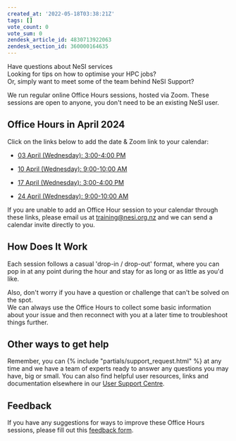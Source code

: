 ```yaml
---
created_at: '2022-05-18T03:38:21Z'
tags: []
vote_count: 0
vote_sum: 0
zendesk_article_id: 4830713922063
zendesk_section_id: 360000164635
---
```


Have questions about NeSI services<br>
Looking for tips on how to optimise your HPC jobs?<br>
Or, simply want to meet some of the team behind NeSI Support?<br>

We run regular online Office Hours sessions, hosted via Zoom. These
sessions are open to anyone, you don't need to be an existing NeSI
user.

## Office Hours in April 2024

Click on the links below to add the date & Zoom link to your calendar:

- [03 April (Wednesday): 3:00-4:00
    PM](https://calendar.google.com/calendar/event?action=TEMPLATE&tmeid=MXNtdHRraWVxMWZpcWlmNXJ2aHIyYWUwa28gY19oZW42cnIwMmV0MzlrYXQyaG11YW1pZG90c0Bn&tmsrc=c_hen6rr02et39kat2hmuamidots%40group.calendar.google.com)

- [10 April (Wednesday): 9:00-10:00
    AM](https://calendar.google.com/calendar/event?action=TEMPLATE&tmeid=M3BtNnJkbHJ2bWtyc3BxZWVtanQ0a2VpN3EgY19oZW42cnIwMmV0MzlrYXQyaG11YW1pZG90c0Bn&tmsrc=c_hen6rr02et39kat2hmuamidots%40group.calendar.google.com)

- [17 April (Wednesday): 3:00-4:00
    PM](https://calendar.google.com/calendar/event?action=TEMPLATE&tmeid=NTdrNjJxMDlhODltZGV1Z3B1dDNmNWE1cWEgY19oZW42cnIwMmV0MzlrYXQyaG11YW1pZG90c0Bn&tmsrc=c_hen6rr02et39kat2hmuamidots%40group.calendar.google.com)

- [24 April (Wednesday): 9:00-10:00
    AM](https://calendar.google.com/calendar/event?action=TEMPLATE&tmeid=MXN0aGx1bjJpbjRicnJpMWZka2Jkc3NjbHIgY19oZW42cnIwMmV0MzlrYXQyaG11YW1pZG90c0Bn&tmsrc=c_hen6rr02et39kat2hmuamidots%40group.calendar.google.com)

If you are unable to add an Office Hour session to your calendar through
these links, please email us at [training@nesi.org.nz](mailto:training@nesi.org.nz) and we can send a
calendar invite directly to you.

## How Does It Work

Each session follows a casual 'drop-in / drop-out' format, where you can
pop in at any point during the hour and stay for as long or as little as
you'd like.

Also, don't worry if you have a question or challenge that can't be
solved on the spot.  
We can always use the Office Hours to collect some basic information
about your issue and then reconnect with you at a later time to
troubleshoot things further.

## Other ways to get help

Remember, you can  {% include "partials/support_request.html" %} at any
time and we have a team of experts ready to answer any questions you may
have, big or small. You can also find helpful user resources, links and
documentation elsewhere in our [User Support Centre](https://support.nesi.org.nz/hc/en-gb).

## Feedback

If you have any suggestions for ways to improve these Office Hours
sessions, please fill out this [feedback form](https://forms.gle/HELw73FpUQaTYBV6A).
